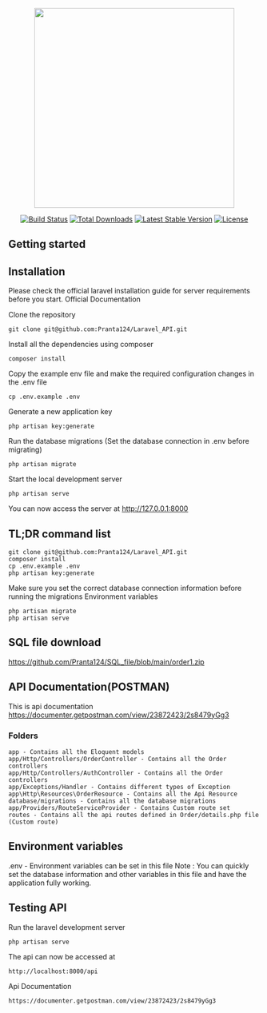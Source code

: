 <p align="center"><a href="https://laravel.com" target="_blank"><img src="https://raw.githubusercontent.com/laravel/art/master/logo-lockup/5%20SVG/2%20CMYK/1%20Full%20Color/laravel-logolockup-cmyk-red.svg" width="400"></a></p>

<p align="center">
<a href="https://travis-ci.org/laravel/framework"><img src="https://travis-ci.org/laravel/framework.svg" alt="Build Status"></a>
<a href="https://packagist.org/packages/laravel/framework"><img src="https://img.shields.io/packagist/dt/laravel/framework" alt="Total Downloads"></a>
<a href="https://packagist.org/packages/laravel/framework"><img src="https://img.shields.io/packagist/v/laravel/framework" alt="Latest Stable Version"></a>
<a href="https://packagist.org/packages/laravel/framework"><img src="https://img.shields.io/packagist/l/laravel/framework" alt="License"></a>
</p>

## Getting started
## Installation

Please check the official laravel installation guide for server requirements before you start. Official Documentation

Clone the repository
```
git clone git@github.com:Pranta124/Laravel_API.git
```
Install all the dependencies using composer
```
composer install
```
Copy the example env file and make the required configuration changes in the .env file
```
cp .env.example .env
```
Generate a new application key
```
php artisan key:generate
```
Run the database migrations (Set the database connection in .env before migrating)
```
php artisan migrate
```
Start the local development server
```
php artisan serve
```
You can now access the server at http://127.0.0.1:8000
## TL;DR command list
```
git clone git@github.com:Pranta124/Laravel_API.git
composer install
cp .env.example .env
php artisan key:generate
```
Make sure you set the correct database connection information before running the migrations Environment variables
```
php artisan migrate
php artisan serve
```
## SQL file download
https://github.com/Pranta124/SQL_file/blob/main/order1.zip

## API Documentation(POSTMAN)
This is api documentation https://documenter.getpostman.com/view/23872423/2s8479yGg3
### Folders
```
app - Contains all the Eloquent models
app/Http/Controllers/OrderController - Contains all the Order controllers
app/Http/Controllers/AuthController - Contains all the Order controllers
app/Exceptions/Handler - Contains different types of Exception
app\Http\Resources\OrderResource - Contains all the Api Resource
database/migrations - Contains all the database migrations
app/Providers/RouteServiceProvider - Contains Custom route set
routes - Contains all the api routes defined in Order/details.php file (Custom route)
```
## Environment variables
.env - Environment variables can be set in this file
Note : You can quickly set the database information and other variables in this file and have the application fully working.
## Testing API
Run the laravel development server
```
php artisan serve
```
The api can now be accessed at
```
http://localhost:8000/api
```
Api Documentation
```
https://documenter.getpostman.com/view/23872423/2s8479yGg3
```
